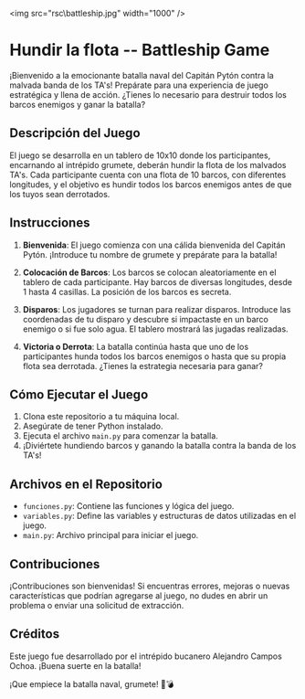 <img src="rsc\battleship.jpg" width="1000" />

# Hundir la flota -- Battleship Game

¡Bienvenido a la emocionante batalla naval del Capitán Pytón contra la malvada banda de los TA's! Prepárate para una experiencia de juego estratégica y llena de acción. ¿Tienes lo necesario para destruir todos los barcos enemigos y ganar la batalla?

## Descripción del Juego

El juego se desarrolla en un tablero de 10x10 donde los participantes, encarnando al intrépido grumete, deberán hundir la flota de los malvados TA's. Cada participante cuenta con una flota de 10 barcos, con diferentes longitudes, y el objetivo es hundir todos los barcos enemigos antes de que los tuyos sean derrotados.

## Instrucciones

1. **Bienvenida**: El juego comienza con una cálida bienvenida del Capitán Pytón. ¡Introduce tu nombre de grumete y prepárate para la batalla!

2. **Colocación de Barcos**: Los barcos se colocan aleatoriamente en el tablero de cada participante. Hay barcos de diversas longitudes, desde 1 hasta 4 casillas. La posición de los barcos es secreta.

3. **Disparos**: Los jugadores se turnan para realizar disparos. Introduce las coordenadas de tu disparo y descubre si impactaste en un barco enemigo o si fue solo agua. El tablero mostrará las jugadas realizadas.

4. **Victoria o Derrota**: La batalla continúa hasta que uno de los participantes hunda todos los barcos enemigos o hasta que su propia flota sea derrotada. ¿Tienes la estrategia necesaria para ganar?

## Cómo Ejecutar el Juego

1. Clona este repositorio a tu máquina local.
2. Asegúrate de tener Python instalado.
3. Ejecuta el archivo `main.py` para comenzar la batalla.
4. ¡Diviértete hundiendo barcos y ganando la batalla contra la banda de los TA's!

## Archivos en el Repositorio

- `funciones.py`: Contiene las funciones y lógica del juego.
- `variables.py`: Define las variables y estructuras de datos utilizadas en el juego.
- `main.py`: Archivo principal para iniciar el juego.

## Contribuciones

¡Contribuciones son bienvenidas! Si encuentras errores, mejoras o nuevas características que podrían agregarse al juego, no dudes en abrir un problema o enviar una solicitud de extracción.

## Créditos

Este juego fue desarrollado por el intrépido bucanero Alejandro Campos Ochoa. ¡Buena suerte en la batalla!

¡Que empiece la batalla naval, grumete! 🚢💣
